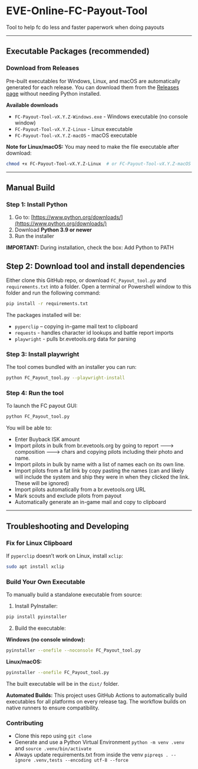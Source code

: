 # EVE-Online-FC-Payout-Tool
Tool to help fc do less and faster paperwork when doing payouts

---

## Executable Packages (recommended)

### Download from Releases

Pre-built executables for Windows, Linux, and macOS are automatically generated for each release. You can download them from the [Releases page](https://github.com/TsuroTsero/EVE-Online-FC-Payout-Tool/releases) without needing Python installed.

**Available downloads**
- `FC-Payout-Tool-vX.Y.Z-Windows.exe` - Windows executable (no console window)
- `FC-Payout-Tool-vX.Y.Z-Linux` - Linux executable
- `FC-Payout-Tool-vX.Y.Z-macOS` - macOS executable

**Note for Linux/macOS:** You may need to make the file executable after download:
```bash
chmod +x FC-Payout-Tool-vX.Y.Z-Linux  # or FC-Payout-Tool-vX.Y.Z-macOS
```

---

## Manual Build

### Step 1: Install Python

1. Go to: [https://www.python.org/downloads/](https://www.python.org/downloads/)
2. Download **Python 3.9 or newer**
3. Run the installer

**IMPORTANT:** During installation, check the box: Add Python to PATH

## Step 2: Download tool and install dependencies

Either clone this GitHub repo, or download `FC_Payout_tool.py` and `requirements.txt` into a folder. Open a terminal or Powershell window to this folder and run the following command:

```bash
pip install -r requirements.txt
```

The packages installed will be:
- `pyperclip` – copying in-game mail text to clipboard
- `requests` - handles character id lookups and battle report imports
- `playwright` - pulls br.evetools.org data for parsing

### Step 3: Install playwright

The tool comes bundled with an installer you can run:

```bash
python FC_Payout_tool.py --playwright-install
```

### Step 4: Run the tool

To launch the FC payout GUI:

```bash
python FC_Payout_tool.py
```

You will be able to:
- Enter Buyback ISK amount
- Import pilots in bulk from br.evetools.org by going to report ---> composition ---> chars and copying pilots including their photo and name.
- Import pilots in bulk by name with a list of names each on its own line.
- Import pilots from a fat link by copy pasting the names (can and likely will include the system and ship they were in when they clicked the link. These will be ignored)
- Import pilots automatically from a br.evetools.org URL
- Mark scouts and exclude pilots from payout
- Automatically generate an in-game mail and copy to clipboard

---

## Troubleshooting and Developing

### Fix for Linux Clipboard

If `pyperclip` doesn’t work on Linux, install `xclip`:

```bash
sudo apt install xclip
```

### Build Your Own Executable

To manually build a standalone executable from source:

1. Install PyInstaller:

```bash
pip install pyinstaller
```

2. Build the executable:

**Windows (no console window):**
```bash
pyinstaller --onefile --noconsole FC_Payout_tool.py
```

**Linux/macOS:**
```bash
pyinstaller --onefile FC_Payout_tool.py
```

The built executable will be in the `dist/` folder.

**Automated Builds:** This project uses GitHub Actions to automatically build executables for all platforms on every release tag. The workflow builds on native runners to ensure compatibility.

### Contributing

- Clone this repo using `git clone`
- Generate and use a Python Virtual Environment `python -m venv .venv` and `source .venv/bin/activate`
- Always update requirements.txt from inside the venv `pipreqs . --ignore .venv,tests --encoding utf-8 --force`
